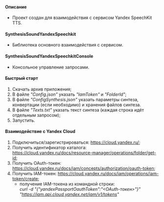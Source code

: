 #### Описание <br/>
- Проект создан для взаимодействия с сервисом Yandex SpeechKit TTS.

#### SynthesisSoundYandexSpeechkit <br/>
- Библиотека основного взаимодействия с сервисом.

#### SynthesisSoundYandexSpeechkitConsole <br/>
- Консольное управление запросами.

#### Быстрый старт <br/>
1. Скачать архив приложения;
2. В файле _"Config.json"_ указать _"IamToken"_ и _"FolderId"_;
3. В файле _"ConfigSynthesis.json"_ указать параметры синтеза, конвертации (если необходимо) и хранения файлов синтеза.
4. В файле _"Texts.txt"_ указать текст синтеза (каждая строка идёт отдельным запросом);
5. Запустить.

#### Взаимодействие с Yandex Cloud <br/>
1. Подключиться/зарегистрироваться: https://cloud.yandex.ru/;
2. Получить идентификатор каталога: https://cloud.yandex.ru/docs/resource-manager/operations/folder/get-id;
3. Получить OAuth-токен: https://cloud.yandex.ru/docs/iam/concepts/authorization/oauth-token;
4. Получить IAM-токен: https://cloud.yandex.ru/docs/iam/operations/iam-token/create;
	- получение IAM-токена из командной строки:<br/>
		_curl -d "{\"yandexPassportOauthToken\":\"<OAuth-токен>\"}" "https://iam.api.cloud.yandex.net/iam/v1/tokens"_
